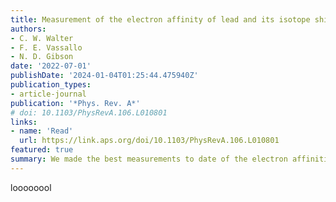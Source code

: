 ```yaml
---
title: Measurement of the electron affinity of lead and its isotope shifts
authors:
- C. W. Walter
- F. E. Vassallo
- N. D. Gibson
date: '2022-07-01'
publishDate: '2024-01-04T01:25:44.475940Z'
publication_types:
- article-journal
publication: '*Phys. Rev. A*'
# doi: 10.1103/PhysRevA.106.L010801
links:
- name: 'Read'
  url: https://link.aps.org/doi/10.1103/PhysRevA.106.L010801
featured: true
summary: We made the best measurements to date of the electron affinities of the three most prevalent isotopes of lead. This also yielded three new values for the respective isotope shifts—i.e., differences in electron affinity between isotopes—and resolved a previous disagreement over their sizes.
---
```

loooooool